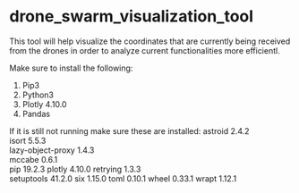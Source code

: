 # drone_swarm_visualization_tool
This tool will help visualize the coordinates that are currently being received from the drones in order to analyze current functionalities more efficientl.

Make sure to install the following:
1) Pip3
2) Python3
3) Plotly 4.10.0 
4) Pandas

If it is still not running make sure these are installed: 
  astroid           2.4.2  
  isort             5.5.3  
  lazy-object-proxy 1.4.3  
  mccabe            0.6.1  
  pip               19.2.3 
  plotly            4.10.0 
  retrying          1.3.3  
  setuptools        41.2.0 
  six               1.15.0 
  toml              0.10.1 
  wheel             0.33.1 
  wrapt             1.12.1 
